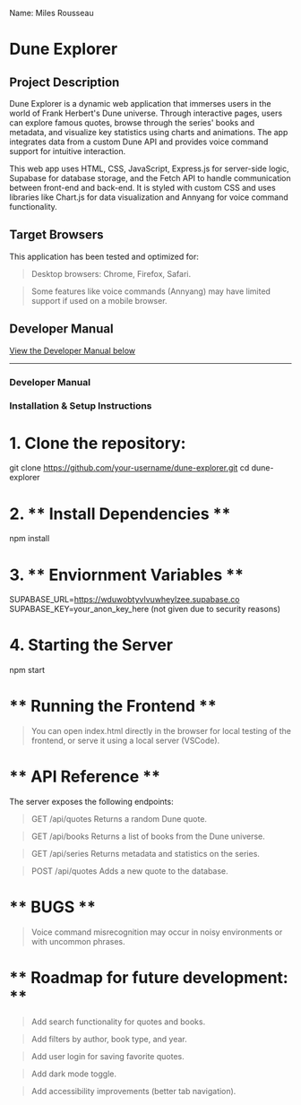 Name: Miles Rousseau

# Dune Explorer

## Project Description

Dune Explorer is a dynamic web application that immerses users in the world of Frank Herbert's Dune universe. Through interactive pages, users can explore famous quotes, browse through the series' books and metadata, and visualize key statistics using charts and animations. The app integrates data from a custom Dune API and provides voice command support for intuitive interaction.

This web app uses HTML, CSS, JavaScript, Express.js for server-side logic, Supabase for database storage, and the Fetch API to handle communication between front-end and back-end. It is styled with custom CSS and uses libraries like Chart.js for data visualization and Annyang for voice command functionality.

## Target Browsers

This application has been tested and optimized for:

> Desktop browsers: Chrome, Firefox, Safari.

> Some features like voice commands (Annyang) may have limited support if used on a mobile browser.

## Developer Manual

[View the Developer Manual below](#developer-manual)

---

### Developer Manual

### Installation & Setup Instructions

# 1. **Clone the repository:** 

git clone https://github.com/your-username/dune-explorer.git
cd dune-explorer

# 2. ** Install Dependencies ** 

npm install

# 3. ** Enviornment Variables **

SUPABASE_URL=https://wduwobtyvlvuwheylzee.supabase.co
SUPABASE_KEY=your_anon_key_here (not given due to security reasons)

# 4. **Starting the Server**
npm start

# ** Running the Frontend **

> You can open index.html directly in the browser for local testing of the frontend, or serve it using a local server (VSCode).



#  ** API Reference **
The server exposes the following endpoints:

> GET /api/quotes
    Returns a random Dune quote.

> GET /api/books
    Returns a list of books from the Dune universe.

> GET /api/series
Returns metadata and statistics on the series.

> POST /api/quotes
Adds a new quote to the database.


# ** BUGS **

> Voice command misrecognition may occur in noisy environments or with uncommon phrases.

# ** Roadmap for future development: **

> Add search functionality for quotes and books.

> Add filters by author, book type, and year.

> Add user login for saving favorite quotes.

> Add dark mode toggle.

> Add accessibility improvements (better tab navigation).





